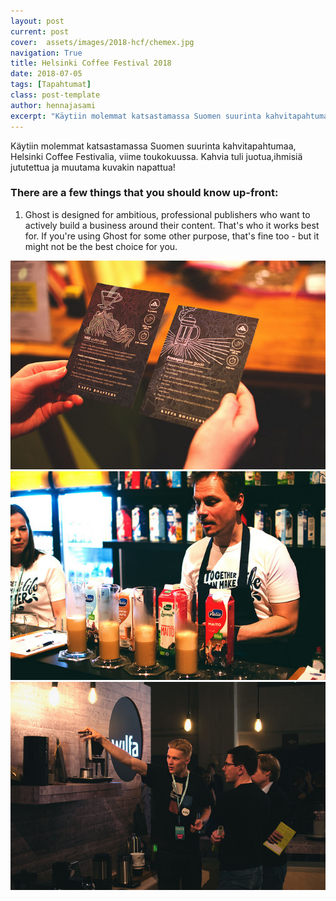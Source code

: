```yaml
---
layout: post
current: post
cover:  assets/images/2018-hcf/chemex.jpg
navigation: True
title: Helsinki Coffee Festival 2018
date: 2018-07-05
tags: [Tapahtumat]
class: post-template
author: hennajasami
excerpt: "Käytiin molemmat katsastamassa Suomen suurinta kahvitapahtumaa, Helsinki Coffee Festivalia, viime toukokuussa. Kahvia tuli juotua, ihmisiä jututettua ja muutama kuvakin napattua!"
---
```


Käytiin molemmat katsastamassa Suomen suurinta kahvitapahtumaa, Helsinki Coffee Festivalia, viime toukokuussa. Kahvia tuli juotua,ihmisiä jututettua ja muutama kuvakin napattua!

### There are a few things that you should know up-front:
1. Ghost is designed for ambitious, professional publishers who want to actively build a business around their content. That's who it works best for. If you're using Ghost for some other purpose, that's fine too - but it might not be the best choice for you.

![](assets/images/2018-hcf/ohjeet.jpg)
![Maidon vertailu](assets/images/2018-hcf/maito.jpg)
![](assets/images/2018-hcf/wilfa.jpg)